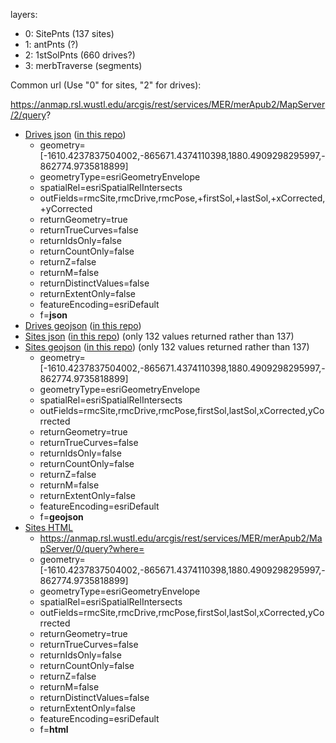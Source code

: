 layers:

- 0: SitePnts (137 sites)
- 1: antPnts (?)
- 2: 1stSolPnts (660 drives?)
- 3: merbTraverse (segments)

Common url (Use "0" for sites, "2" for drives):

https://anmap.rsl.wustl.edu/arcgis/rest/services/MER/merApub2/MapServer/2/query?   

- [Drives json](https://anmap.rsl.wustl.edu/arcgis/rest/services/MER/merApub2/MapServer/2/query?where=&text=&objectIds=&time=&geometry=%5B-1610.4237837504002%2C-865671.4374110398%2C1880.4909298295997%2C-862774.9735818899%5D&geometryType=esriGeometryEnvelope&inSR=&spatialRel=esriSpatialRelIntersects&relationParam=&outFields=rmcSite%2CrmcDrive%2CrmcPose%2C+firstSol%2C+lastSol%2C+xCorrected%2C+yCorrected&returnGeometry=true&returnTrueCurves=false&maxAllowableOffset=&geometryPrecision=&outSR=&having=&returnIdsOnly=false&returnCountOnly=false&orderByFields=&groupByFieldsForStatistics=&outStatistics=&returnZ=false&returnM=false&gdbVersion=&historicMoment=&returnDistinctValues=false&resultOffset=&resultRecordCount=&queryByDistance=&returnExtentOnly=false&datumTransformation=&parameterValues=&rangeValues=&quantizationParameters=&featureEncoding=esriDefault&f=json)  ([in this repo](https://github.com/jumpjack/VST-converter/blob/main/rover_location/drives.json))
   	 - geometry=[-1610.4237837504002,-865671.4374110398,1880.4909298295997,-862774.9735818899]
	 - geometryType=esriGeometryEnvelope
	 - spatialRel=esriSpatialRelIntersects
	 - outFields=rmcSite,rmcDrive,rmcPose,+firstSol,+lastSol,+xCorrected,+yCorrected
	 - returnGeometry=true
	 - returnTrueCurves=false
	 - returnIdsOnly=false
	 - returnCountOnly=false
	 - returnZ=false
	 - returnM=false
	 - returnDistinctValues=false
	 - returnExtentOnly=false
	 - featureEncoding=esriDefault
	 - f=**json**
- [Drives geojson](https://anmap.rsl.wustl.edu/arcgis/rest/services/MER/merApub2/MapServer/2/query?where=&text=&objectIds=&time=&geometry=%5B-1610.4237837504002%2C-865671.4374110398%2C1880.4909298295997%2C-862774.9735818899%5D&geometryType=esriGeometryEnvelope&inSR=&spatialRel=esriSpatialRelIntersects&relationParam=&outFields=rmcSite%2CrmcDrive%2CrmcPose%2C+firstSol%2C+lastSol%2C+xCorrected%2C+yCorrected&returnGeometry=true&returnTrueCurves=false&maxAllowableOffset=&geometryPrecision=&outSR=&having=&returnIdsOnly=false&returnCountOnly=false&orderByFields=&groupByFieldsForStatistics=&outStatistics=&returnZ=false&returnM=false&gdbVersion=&historicMoment=&returnDistinctValues=false&resultOffset=&resultRecordCount=&queryByDistance=&returnExtentOnly=false&datumTransformation=&parameterValues=&rangeValues=&quantizationParameters=&featureEncoding=esriDefault&f=geojson) ([in this repo](https://github.com/jumpjack/VST-converter/blob/main/rover_location/drives.geojson))
- [Sites json](https://anmap.rsl.wustl.edu/arcgis/rest/services/MER/merApub2/MapServer/0/query?where=&text=&objectIds=&time=&geometry=%5B-1610.4237837504002%2C-865671.4374110398%2C1880.4909298295997%2C-862774.9735818899%5D&geometryType=esriGeometryEnvelope&inSR=&spatialRel=esriSpatialRelIntersects&relationParam=&outFields=rmcSite%2CrmcDrive%2CrmcPose%2CfirstSol%2ClastSol%2CxCorrected%2CyCorrected&returnGeometry=true&returnTrueCurves=false&maxAllowableOffset=&geometryPrecision=&outSR=&having=&returnIdsOnly=false&returnCountOnly=false&orderByFields=&groupByFieldsForStatistics=&outStatistics=&returnZ=false&returnM=false&gdbVersion=&historicMoment=&returnDistinctValues=false&resultOffset=&resultRecordCount=&queryByDistance=&returnExtentOnly=false&datumTransformation=&parameterValues=&rangeValues=&quantizationParameters=&featureEncoding=esriDefault&f=json) ([in this repo](https://github.com/jumpjack/VST-converter/blob/main/rover_location/sites.json)) (only 132 values returned rather than 137)
- [Sites geojson](https://anmap.rsl.wustl.edu/arcgis/rest/services/MER/merApub2/MapServer/0/query?where=&text=&objectIds=&time=&geometry=%5B-1610.4237837504002%2C-865671.4374110398%2C1880.4909298295997%2C-862774.9735818899%5D&geometryType=esriGeometryEnvelope&inSR=&spatialRel=esriSpatialRelIntersects&relationParam=&outFields=rmcSite%2CrmcDrive%2CrmcPose%2CfirstSol%2ClastSol%2CxCorrected%2CyCorrected&returnGeometry=true&returnTrueCurves=false&maxAllowableOffset=&geometryPrecision=&outSR=&having=&returnIdsOnly=false&returnCountOnly=false&orderByFields=&groupByFieldsForStatistics=&outStatistics=&returnZ=false&returnM=false&gdbVersion=&historicMoment=&returnDistinctValues=false&resultOffset=&resultRecordCount=&queryByDistance=&returnExtentOnly=false&datumTransformation=&parameterValues=&rangeValues=&quantizationParameters=&featureEncoding=esriDefault&f=geojson) ([in this repo](https://github.com/jumpjack/VST-converter/blob/main/rover_location/sites.geojson))  (only 132 values returned rather than 137)
	 - geometry=[-1610.4237837504002,-865671.4374110398,1880.4909298295997,-862774.9735818899]
	 - geometryType=esriGeometryEnvelope
	 - spatialRel=esriSpatialRelIntersects
	 - outFields=rmcSite,rmcDrive,rmcPose,firstSol,lastSol,xCorrected,yCorrected
	 - returnGeometry=true
	 - returnTrueCurves=false
	 - returnIdsOnly=false
	 - returnCountOnly=false
	 - returnZ=false
	 - returnM=false
	 - returnExtentOnly=false
	 - featureEncoding=esriDefault
	 - f=**geojson**
- [Sites HTML](https://anmap.rsl.wustl.edu/arcgis/rest/services/MER/merApub2/MapServer/0/query?where=&text=&objectIds=&time=&geometry=%5B-1610.4237837504002%2C-865671.4374110398%2C1880.4909298295997%2C-862774.9735818899%5D&geometryType=esriGeometryEnvelope&inSR=&spatialRel=esriSpatialRelIntersects&relationParam=&outFields=rmcSite%2CrmcDrive%2CrmcPose%2CfirstSol%2ClastSol%2CxCorrected%2CyCorrected&returnGeometry=true&returnTrueCurves=false&maxAllowableOffset=&geometryPrecision=&outSR=&having=&returnIdsOnly=false&returnCountOnly=false&orderByFields=&groupByFieldsForStatistics=&outStatistics=&returnZ=false&returnM=false&gdbVersion=&historicMoment=&returnDistinctValues=false&resultOffset=&resultRecordCount=&queryByDistance=&returnExtentOnly=false&datumTransformation=&parameterValues=&rangeValues=&quantizationParameters=&featureEncoding=esriDefault&f=html)
    - https://anmap.rsl.wustl.edu/arcgis/rest/services/MER/merApub2/MapServer/0/query?where=
    - geometry=[-1610.4237837504002,-865671.4374110398,1880.4909298295997,-862774.9735818899]
    - geometryType=esriGeometryEnvelope
    - spatialRel=esriSpatialRelIntersects
    - outFields=rmcSite,rmcDrive,rmcPose,firstSol,lastSol,xCorrected,yCorrected
    - returnGeometry=true
    - returnTrueCurves=false
    - returnIdsOnly=false
    - returnCountOnly=false
    - returnZ=false
    - returnM=false
    - returnDistinctValues=false
    - returnExtentOnly=false
    - featureEncoding=esriDefault
    - f=**html**
    
